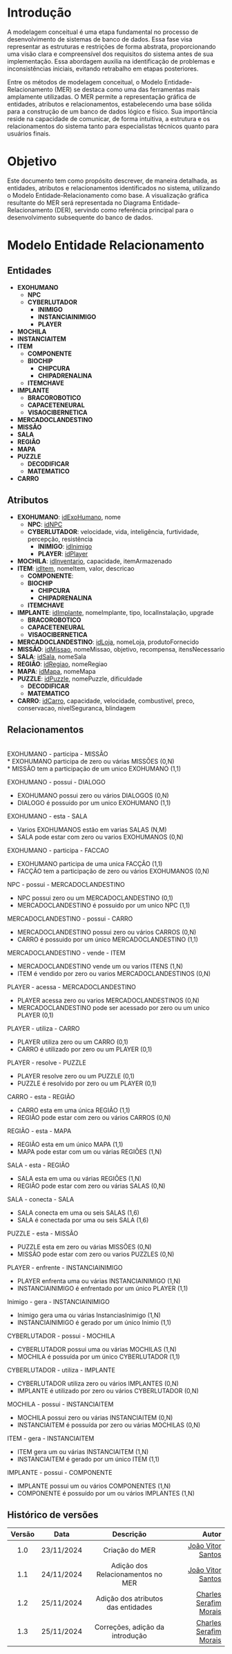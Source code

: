 # Introdução

A modelagem conceitual é uma etapa fundamental no processo de desenvolvimento de sistemas de banco de dados. Essa fase visa representar as estruturas e restrições de forma abstrata, proporcionando uma visão clara e compreensível dos requisitos do sistema antes de sua implementação. Essa abordagem auxilia na identificação de problemas e inconsistências iniciais, evitando retrabalho em etapas posteriores.

Entre os métodos de modelagem conceitual, o Modelo Entidade-Relacionamento (MER) se destaca como uma das ferramentas mais amplamente utilizadas. O MER permite a representação gráfica de entidades, atributos e relacionamentos, estabelecendo uma base sólida para a construção de um banco de dados lógico e físico. Sua importância reside na capacidade de comunicar, de forma intuitiva, a estrutura e os relacionamentos do sistema tanto para especialistas técnicos quanto para usuários finais.

# Objetivo

Este documento tem como propósito descrever, de maneira detalhada, as entidades, atributos e relacionamentos identificados no sistema, utilizando o Modelo Entidade-Relacionamento como base. A visualização gráfica resultante do MER será representada no Diagrama Entidade-Relacionamento (DER), servindo como referência principal para o desenvolvimento subsequente do banco de dados.

# Modelo Entidade Relacionamento

## Entidades

* **EXOHUMANO**
    * **NPC**
    * **CYBERLUTADOR**
        * **INIMIGO**
        * **INSTANCIAINIMIGO**
        * **PLAYER**
* **MOCHILA**
* **INSTANCIAITEM**
* **ITEM**
    * **COMPONENTE**
    * **BIOCHIP**
        * **CHIPCURA**
        * **CHIPADRENALINA**
    * **ITEMCHAVE**
* **IMPLANTE**
    * **BRACOROBOTICO**
    * **CAPACETENEURAL**
    * **VISAOCIBERNETICA**
* **MERCADOCLANDESTINO**
* **MISSÃO**
* **SALA**
* **REGIÃO**
* **MAPA**
* **PUZZLE**
    * **DECODIFICAR**
    * **MATEMATICO**
* **CARRO**

## Atributos

* **EXOHUMANO**: <u>idExoHumano</u>, nome
    * **NPC**: <u>idNPC</u>
    * **CYBERLUTADOR**: velocidade, vida, inteligência, furtividade, percepção, resistência
        * **INIMIGO**: <u>idInimigo</u>
        * **PLAYER**: <u>idPlayer</u>
* **MOCHILA**: <u>idInventario</u>, capacidade, itemArmazenado
* **ITEM**: <u>idItem</u>, nomeItem, valor, descricao
    * **COMPONENTE**: 
    * **BIOCHIP**
        * **CHIPCURA**
        * **CHIPADRENALINA**
    * **ITEMCHAVE**
* **IMPLANTE**: <u>idImplante</u>, nomeImplante, tipo, localInstalação, upgrade
    * **BRACOROBOTICO**
    * **CAPACETENEURAL**
    * **VISAOCIBERNETICA**
* **MERCADOCLANDESTINO**: <u>idLoja</u>, nomeLoja, produtoFornecido
* **MISSÃO**: <u>idMissao</u>, nomeMissao, objetivo, recompensa, itensNecessario
* **SALA**: <u>idSala</u>, nomeSala
* **REGIÃO**: <u>idRegiao</u>, nomeRegiao
* **MAPA**: <u>idMapa</u>, nomeMapa
* **PUZZLE**: <u>idPuzzle</u>, nomePuzzle, dificuldade
    * **DECODIFICAR**
    * **MATEMATICO**
* **CARRO**: <u>idCarro</u>, capacidade, velocidade, combustivel, preco, conservacao, nivelSeguranca, blindagem

## Relacionamentos
 <br>
EXOHUMANO - participa - MISSÃO <br>
* EXOHUMANO participa de zero ou várias MISSÕES (0,N) <br>
* MISSÃO tem a participação de um unico EXOHUMANO (1,1) <br>

EXOHUMANO - possui - DIALOGO <br>
* EXOHUMANO possui zero ou vários DIALOGOS (0,N) <br>
* DIALOGO é possuido por um unico EXOHUMANO (1,1) <br>

EXOHUMANO - esta - SALA <br>
* Varios EXOHUMANOS estão em varias SALAS (N,M) <br>
* SALA pode estar com zero ou varios EXOHUMANOS (0,N) <br>

EXOHUMANO - participa - FACCAO <br>
* EXOHUMANO participa de uma unica FACÇÃO (1,1) <br>
* FACÇÃO tem a participação de zero ou vários EXOHUMANOS (0,N) <br>

NPC - possui - MERCADOCLANDESTINO <br>
* NPC possui zero ou um MERCADOCLANDESTINO (0,1) <br>
* MERCADOCLANDESTINO é possuido por um unico NPC (1,1) <br>

MERCADOCLANDESTINO - possui - CARRO <br>
* MERCADOCLANDESTINO possui zero ou vários CARROS (0,N) <br>
* CARRO é possuido por um único MERCADOCLANDESTINO (1,1) <br>

MERCADOCLANDESTINO - vende - ITEM <br>
* MERCADOCLANDESTINO vende um ou varios ITENS (1,N) <br>
* ITEM é vendido por zero ou varios MERCADOCLANDESTINOS (0,N) <br>

PLAYER - acessa - MERCADOCLANDESTINO <br>
* PLAYER acessa zero ou varios MERCADOCLANDESTINOS (0,N) <br>
* MERCADOCLANDESTINO pode ser acessado por zero ou um unico PLAYER (0,1) <br>

PLAYER - utiliza - CARRO <br>
* PLAYER utiliza zero ou um CARRO (0,1) <br>
* CARRO é utilizado por zero ou um PLAYER (0,1) <br>

PLAYER - resolve - PUZZLE <br>
* PLAYER resolve zero ou um PUZZLE (0,1) <br>
* PUZZLE é resolvido por zero ou um PLAYER (0,1) <br>

CARRO - esta - REGIÃO  <br>
* CARRO esta em uma única REGIÃO (1,1) <br>
* REGIÃO pode estar com zero ou vários CARROS (0,N) <br>

REGIÃO - esta - MAPA <br>
* REGIÃO esta em um único MAPA (1,1) <br>
* MAPA pode estar com um ou várias REGIÕES (1,N) <br>

SALA - esta - REGIÃO <br>
* SALA esta em uma ou várias REGIÕES (1,N) <br>
* REGIÃO pode estar com zero ou várias SALAS (0,N) <br>

SALA - conecta - SALA <br>
* SALA conecta em uma ou seis SALAS (1,6) <br>
* SALA é conectada por uma ou seis SALA (1,6) <br>

PUZZLE - esta - MISSÃO <br>
* PUZZLE esta em zero ou várias MISSÕES (0,N) <br>
* MISSÃO pode estar com zero ou varios PUZZLES (0,N) <br>

PLAYER - enfrente - INSTANCIAINIMIGO <br>
* PLAYER enfrenta uma ou várias INSTANCIAINIMIGO (1,N) <br>
* INSTANCIAINIMIGO é enfrentado por um único PLAYER (1,1) <br>

Inimigo - gera - INSTANCIAINIMIGO <br>
* Inimigo gera uma ou várias InstanciasInimigo (1,N) <br>
* INSTANCIAINIMIGO é gerado por um único Inimio (1,1) <br>

CYBERLUTADOR - possui - MOCHILA <br>
* CYBERLUTADOR possui uma ou várias MOCHILAS (1,N) <br>
* MOCHILA é possuída por um único CYBERLUTADOR (1,1) <br>

CYBERLUTADOR - utiliza - IMPLANTE  <br>
* CYBERLUTADOR utiliza zero ou vários IMPLANTES (0,N) <br>
* IMPLANTE é utilizado por zero ou vários CYBERLUTADOR (0,N) <br>

MOCHILA - possui - INSTANCIAITEM <br>
* MOCHILA possui zero ou várias INSTANCIAITEM (0,N) <br>
* INSTANCIAITEM é possuída por zero ou várias MOCHILAS (0,N) <br>

ITEM - gera - INSTANCIAITEM <br>
* ITEM gera um ou várias INSTANCIAITEM (1,N) <br>
* INSTANCIAITEM é gerado por um único ITEM (1,1) <br>

IMPLANTE - possui - COMPONENTE <br>
* IMPLANTE possui um ou vários COMPONENTES (1,N) <br>
* COMPONENTE é possuído por um ou vários IMPLANTES (1,N) <br>

## Histórico de versões

| Versão |  Data  | Descrição | Autor |
|:------:|:------:|:---------:|------:|
| 1.0 | 23/11/2024 | Criação do MER | [João Vitor Santos](https://github.com/Jauzimm) |
| 1.1 | 24/11/2024 | Adição dos Relacionamentos no MER | [João Vitor Santos](https://github.com/Jauzimm) |
| 1.2 | 25/11/2024 | Adição dos atributos das entidades | [Charles Serafim Morais](https://github.com/charles-serafim) |
| 1.3 | 25/11/2024 | Correções, adição da introdução | [Charles Serafim Morais](https://github.com/charles-serafim) |
